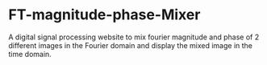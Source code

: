 # FT-magnitude-phase-Mixer
A digital signal processing website to mix fourier magnitude and phase of 2 different images in the Fourier domain and display the mixed image in the time domain. 
